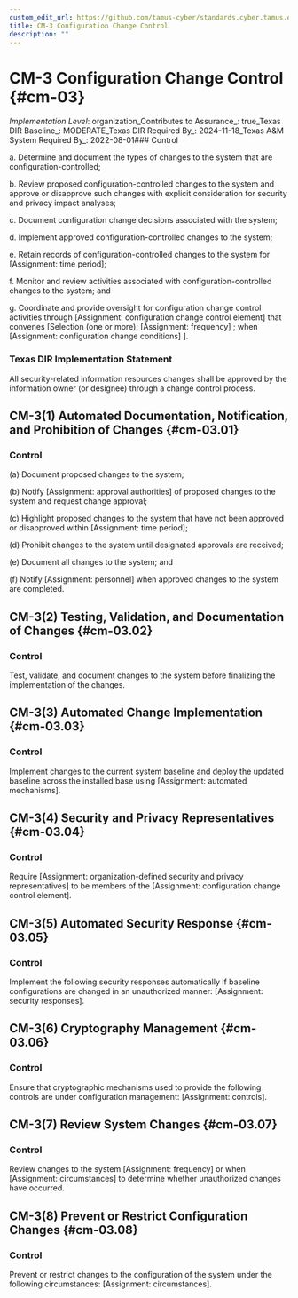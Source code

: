 ```yaml
---
custom_edit_url: https://github.com/tamus-cyber/standards.cyber.tamus.edu/tree/main/static/content/tamus.edu/TAMUS_profile.xml
title: CM-3 Configuration Change Control
description: ""
---
```


# CM-3 Configuration Change Control {#cm-03}

_Implementation Level_: organization_Contributes to Assurance_: true_Texas DIR Baseline_: MODERATE_Texas DIR Required By_: 2024-11-18_Texas A&M System Required By_: 2022-08-01### Control

a. Determine and document the types of changes to the system that are configuration-controlled;

b. Review proposed configuration-controlled changes to the system and approve or disapprove such changes with explicit consideration for security and privacy impact analyses;

c. Document configuration change decisions associated with the system;

d. Implement approved configuration-controlled changes to the system;

e. Retain records of configuration-controlled changes to the system for [Assignment: time period];

f. Monitor and review activities associated with configuration-controlled changes to the system; and

g. Coordinate and provide oversight for configuration change control activities through [Assignment: configuration change control element] that convenes [Selection (one or more): 
                  [Assignment: frequency]
               ; when [Assignment: configuration change conditions]
               ].

### Texas DIR Implementation Statement

All security-related information resources changes shall be approved by the information owner (or designee) through a change control process.

## CM-3(1) Automated Documentation, Notification, and Prohibition of Changes {#cm-03.01}

### Control

(a) Document proposed changes to the system;

(b) Notify [Assignment: approval authorities] of proposed changes to the system and request change approval;

(c) Highlight proposed changes to the system that have not been approved or disapproved within [Assignment: time period];

(d) Prohibit changes to the system until designated approvals are received;

(e) Document all changes to the system; and

(f) Notify [Assignment: personnel] when approved changes to the system are completed.

## CM-3(2) Testing, Validation, and Documentation of Changes {#cm-03.02}

### Control

Test, validate, and document changes to the system before finalizing the implementation of the changes.

## CM-3(3) Automated Change Implementation {#cm-03.03}

### Control

Implement changes to the current system baseline and deploy the updated baseline across the installed base using [Assignment: automated mechanisms].

## CM-3(4) Security and Privacy Representatives {#cm-03.04}

### Control

Require [Assignment: organization-defined security and privacy representatives] to be members of the [Assignment: configuration change control element].

## CM-3(5) Automated Security Response {#cm-03.05}

### Control

Implement the following security responses automatically if baseline configurations are changed in an unauthorized manner: [Assignment: security responses].

## CM-3(6) Cryptography Management {#cm-03.06}

### Control

Ensure that cryptographic mechanisms used to provide the following controls are under configuration management: [Assignment: controls].

## CM-3(7) Review System Changes {#cm-03.07}

### Control

Review changes to the system [Assignment: frequency] or when [Assignment: circumstances] to determine whether unauthorized changes have occurred.

## CM-3(8) Prevent or Restrict Configuration Changes {#cm-03.08}

### Control

Prevent or restrict changes to the configuration of the system under the following circumstances: [Assignment: circumstances].

